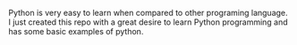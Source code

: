 Python is very easy to learn when compared to other programing language.
I just created this repo with a great desire to learn Python programming and has some basic examples of python.
